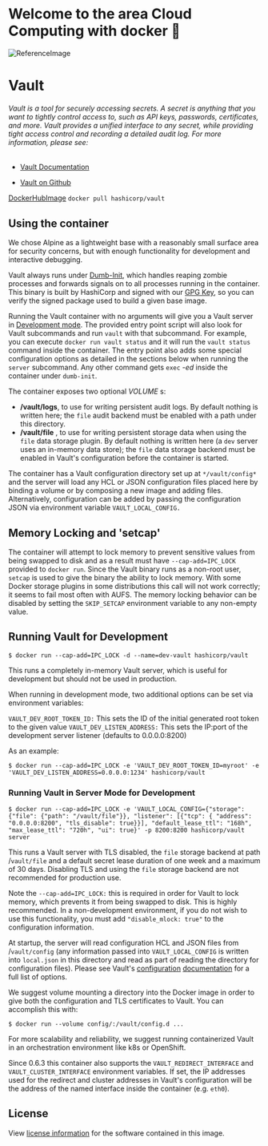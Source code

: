 # Welcome to the area Cloud Computing with docker :whale:
![ReferenceImage](/images/Credential_Managment_Service 💳.png)


# Vault
###### Vault is a tool for securely accessing secrets. A secret is anything that you want to tightly control access to, such as API keys, passwords, certificates, and more. Vault provides a unified interface to any secret, while providing tight access control and recording a detailed audit log. For more information, please see:

- [Vault Documentation](https://developer.hashicorp.com/vault)

- [Vault on Github](https://github.com/hashicorp/vault)


[DockerHubImage](https://hub.docker.com/r/hashicorp/vault)
````docker pull hashicorp/vault````


## Using the container
We chose Alpine as a lightweight base with a reasonably small surface area for security concerns, but with enough functionality for development and interactive debugging.

Vault always runs under [Dumb-Init](https://github.com/Yelp/dumb-init)⁠, which handles reaping zombie processes and forwards signals on to all processes running in the container. This binary is built by HashiCorp and signed with our [GPG Key](https://www.hashicorp.com/trust/security)⁠, so you can verify the signed package used to build a given base image.

Running the Vault container with no arguments will give you a Vault server in [Development mode](https://developer.hashicorp.com/vault/docs/concepts/dev-server)⁠. The provided entry point script will also look for Vault subcommands and run ``vault`` with that subcommand. For example, you can execute ``docker run vault status`` and it will run the ``vault status ``command inside the container. The entry point also adds some special configuration options as detailed in the sections below when running the ``server`` subcommand. Any other command gets ``exec`` *-ed* inside the container under ``dumb-init``.

The container exposes two optional *VOLUME*
s:
- **/vault/logs**, to use for writing persistent audit logs. By default nothing is written here; the ``file`` audit backend must be enabled with a path under this directory.
- **/vault/file** , to use for writing persistent storage data when using the ``file`` data storage plugin. By default nothing is written here (a ``dev`` server uses an in-memory data store); the ``file`` data storage backend must be enabled in Vault's configuration before the container is started.

The container has a Vault configuration directory set up at ``*/vault/config*`` and the server will load any HCL or JSON configuration files placed here by binding a volume or by composing a new image and adding files. Alternatively, configuration can be added by passing the configuration JSON via environment variable ``VAULT_LOCAL_CONFIG.``
## Memory Locking and 'setcap'
The container will attempt to lock memory to prevent sensitive values from being swapped to disk and as a result must have ``--cap-add=IPC_LOCK`` provided to ``docker run``. Since the Vault binary runs as a non-root user, ``setcap`` is used to give the binary the ability to lock memory. With some Docker storage plugins in some distributions this call will not work correctly; it seems to fail most often with AUFS. The memory locking behavior can be disabled by setting the ``SKIP_SETCAP`` environment variable to any non-empty value.

## Running Vault for Development
```
$ docker run --cap-add=IPC_LOCK -d --name=dev-vault hashicorp/vault

```
This runs a completely in-memory Vault server, which is useful for development but should not be used in production.

When running in development mode, two additional options can be set via environment variables:

``VAULT_DEV_ROOT_TOKEN_ID:`` This sets the ID of the initial generated root token to the given value
``VAULT_DEV_LISTEN_ADDRESS:`` This sets the IP:port of the development server listener (defaults to 0.0.0.0:8200)

As an example:

```
$ docker run --cap-add=IPC_LOCK -e 'VAULT_DEV_ROOT_TOKEN_ID=myroot' -e 'VAULT_DEV_LISTEN_ADDRESS=0.0.0.0:1234' hashicorp/vault
```

### Running Vault in Server Mode for Development

```
$ docker run --cap-add=IPC_LOCK -e 'VAULT_LOCAL_CONFIG={"storage": {"file": {"path": "/vault/file"}}, "listener": [{"tcp": { "address": "0.0.0.0:8200", "tls_disable": true}}], "default_lease_ttl": "168h", "max_lease_ttl": "720h", "ui": true}' -p 8200:8200 hashicorp/vault server
```
This runs a Vault server with TLS disabled, the ``file`` storage backend at path /``vault/file`` and a default secret lease duration of one week and a maximum of 30 days. Disabling TLS and using the ``file`` storage backend are not recommended for production use.

Note the ``--cap-add=IPC_LOCK:`` this is required in order for Vault to lock memory, which prevents it from being swapped to disk. This is highly recommended. In a non-development environment, if you do not wish to use this functionality, you must add ``"disable_mlock: true"`` to the configuration information.

At startup, the server will read configuration HCL and JSON files from /``vault/config`` (any information passed into ``VAULT_LOCAL_CONFIG`` is written into ``local.json`` in this directory and read as part of reading the directory for configuration files). Please see Vault's [configuration](https://developer.hashicorp.com/vault/docs/configuration) [documentation](https://developer.hashicorp.com/vault/docs/configuration)⁠ for a full list of options.

We suggest volume mounting a directory into the Docker image in order to give both the configuration and TLS certificates to Vault. You can accomplish this with:

```
$ docker run --volume config/:/vault/config.d ...
```
For more scalability and reliability, we suggest running containerized Vault in an orchestration environment like k8s or OpenShift.

Since 0.6.3 this container also supports the ``VAULT_REDIRECT_INTERFACE`` and ``VAULT_CLUSTER_INTERFACE`` environment variables. If set, the IP addresses used for the redirect and cluster addresses in Vault's configuration will be the address of the named interface inside the container (e.g. ``eth0``).

## License
View [license information](https://raw.githubusercontent.com/hashicorp/vault/main/LICENSE)⁠ for the software contained in this image.
